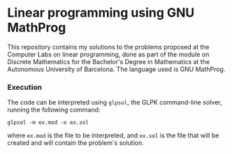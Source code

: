 # Linear programming using GNU MathProg

This repository contains my solutions to the problems proposed at the Computer Labs on linear programming, done as part of the module on Discrete Mathematics for the Bachelor's Degree in Mathematics at the Autonomous University of Barcelona. The language used is GNU MathProg.

### Execution

The code can be interpreted using `glpsol`, the GLPK command-line solver, running the following command:

``` 
glpsol -m ex.mod -o ex.sol 
```

where `ex.mod` is the file to be interpreted, and `ex.sol` is the file that will be created and will contain the problem's solution.
